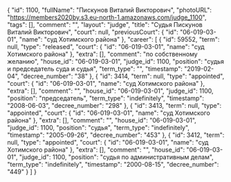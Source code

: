 {
    "id": 1100,
    "fullName": "Пискунов Виталий Викторович",
    "photoURL": "https://members2020by.s3.eu-north-1.amazonaws.com/judge_1100",
    "tags": [],
    "comment": "",
    "layout": "judge",
    "title": "Судья Пискунов Виталий Викторович",
    "court": null,
    "previousCourt": {
        "id": "06-019-03-01",
        "name": "суд Хотимского района"
    },
    "career": [
        {
            "id": 59552,
            "term": null,
            "type": "released",
            "court": {
                "id": "06-019-03-01",
                "name": "суд Хотимского района"
            },
            "extra": [],
            "comment": "по собственному желанию",
            "house_id": "06-019-03-01",
            "judge_id": 1100,
            "position": "судья и председатель суда и судья",
            "term_type": "",
            "timestamp": "2019-02-04",
            "decree_number": "38"
        },
        {
            "id": 3414,
            "term": null,
            "type": "appointed",
            "court": {
                "id": "06-019-03-01",
                "name": "суд Хотимского района"
            },
            "extra": [],
            "comment": "",
            "house_id": "06-019-03-01",
            "judge_id": 1100,
            "position": "председатель",
            "term_type": "indefinitely",
            "timestamp": "2008-06-03",
            "decree_number": "298"
        },
        {
            "id": 3413,
            "term": null,
            "type": "appointed",
            "court": {
                "id": "06-019-03-01",
                "name": "суд Хотимского района"
            },
            "extra": [],
            "comment": "",
            "house_id": "06-019-03-01",
            "judge_id": 1100,
            "position": "судья",
            "term_type": "indefinitely",
            "timestamp": "2005-09-26",
            "decree_number": "453"
        },
        {
            "id": 3412,
            "term": null,
            "type": "appointed",
            "court": {
                "id": "06-019-03-01",
                "name": "суд Хотимского района"
            },
            "extra": [],
            "comment": "",
            "house_id": "06-019-03-01",
            "judge_id": 1100,
            "position": "судья по административным делам",
            "term_type": "indefinitely",
            "timestamp": "2000-08-15",
            "decree_number": "449"
        }
    ]
}